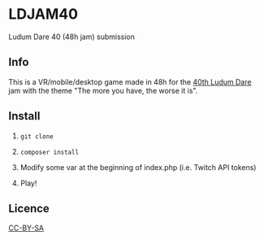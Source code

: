 # LDJAM40
Ludum Dare 40 (48h jam) submission

## Info

This is a VR/mobile/desktop game made in 48h for the [40th Ludum Dare](https://ldjam.com/events/ludum-dare/40) jam with the theme "The more you have, the worse it is".

## Install

1. `git clone`

2. `composer install`

3. Modify some var at the beginning of index.php (i.e. Twitch API tokens)

4. Play!

## Licence

[CC-BY-SA](https://creativecommons.org/licenses/by-sa/4.0/)
